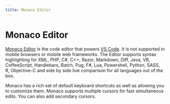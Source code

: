 ```yaml
---
title: Monaco Editor
---
```


Monaco Editor
===

[Monaco Editor](https://microsoft.github.io/monaco-editor/index.html) is the code editor that powers [VS Code](https://github.com/Microsoft/vscode). It is not supported in mobile browsers or mobile web frameworks.
The Editor supports syntax highlighting for XML, PHP, C#, C++, Razor, Markdown, Diff, Java, VB, CoffeeScript, Handlebars, Batch, Pug, F#, Lua, Powershell, Python, SASS, R, Objective-C and side by side live comparison for all languages out of the box.

Monaco has a rich set of default keyboard shortcuts as well as allowing you to customize them.
Monaco supports multiple cursors for fast simultaneous edits. You can also add secondary cursors.
